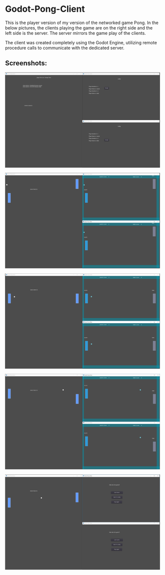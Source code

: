 # Godot-Pong-Client
This is the player version of my version of the networked game Pong.  In the below pictures, the clients playing the game are on the right side and the left side is the server.  The server mirrors the game play of the clients.

The client was created completely using the Godot Engine, utilizing remote procedure calls to communicate with the dedicated server.

## Screenshots:

![BeginningGame](Screenshots/BeginningGame.PNG "Beginning of the Game")

![MidGame](Screenshots/MidGame.PNG "MidGame")

![MidGame1](Screenshots/MidGame1.PNG "MidGame1")

![MidGame2](Screenshots/MidGame2.PNG "MidGame2")

![EndGame](Screenshots/EndGame.PNG "End Game")
